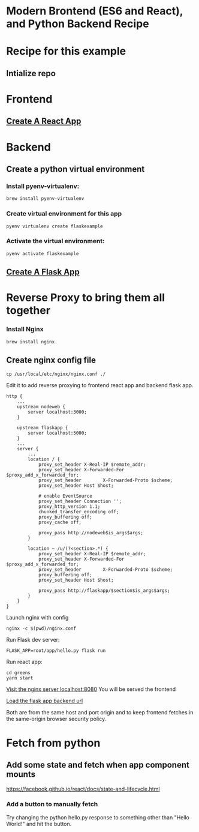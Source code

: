 # Modern Brontend (ES6 and React), and Python Backend Recipe 

# Recipe for this example

## Intialize repo

# Frontend
## [Create A React App](https://github.com/facebookincubator/create-react-app)

# Backend
## Create a python virtual environment

### Install pyenv-virtualenv: 
    brew install pyenv-virtualenv
    
### Create virtual environment for this app 
    pyenv virtualenv create flaskexample

### Activate the virtual environment: 
    pyenv activate flaskexample

## [Create A Flask App](http://flask.pocoo.org/)

# Reverse Proxy to bring them all together
### Install Nginx
    brew install nginx

## Create nginx config file
    cp /usr/local/etc/nginx/nginx.conf ./

Edit it to add reverse proxying to frontend react app and backend flask app.

    http {
        ...
        upstream nodeweb {
            server localhost:3000;
        }

        upstream flaskapp {
            server localhost:5000;
        }
        ...
        server {
            ...
            location / {
                proxy_set_header X-Real-IP $remote_addr;
                proxy_set_header X-Forwarded-For $proxy_add_x_forwarded_for;
                proxy_set_header        X-Forwarded-Proto $scheme;
                proxy_set_header Host $host;
                
                # enable EventSource
                proxy_set_header Connection '';
                proxy_http_version 1.1;
                chunked_transfer_encoding off;
                proxy_buffering off;
                proxy_cache off;

                proxy_pass http://nodeweb$is_args$args;
            }

            location ~ /u/(?<section>.*) {
                proxy_set_header X-Real-IP $remote_addr;
                proxy_set_header X-Forwarded-For $proxy_add_x_forwarded_for;
                proxy_set_header        X-Forwarded-Proto $scheme;
                proxy_buffering off;
                proxy_set_header Host $host;

                proxy_pass http://flaskapp/$section$is_args$args;
            }
        }
    }


Launch nginx with config

    nginx -c $(pwd)/nginx.conf

Run Flask dev server:

    FLASK_APP=root/app/hello.py flask run

Run react app:

    cd greens
    yarn start

[Visit the nginx server localhost:8080](http://localhost:8080/) You will be served the frontend

[Load the flask app backend url](http://localhost:8080/u)

Both are from the same host and port origin and to keep frontend fetches in the same-origin browser security policy.

# Fetch from python

## Add some state and fetch when app component mounts

https://facebook.github.io/react/docs/state-and-lifecycle.html

### Add a button to manually fetch

Try changing the python hello.py response to something other than "Hello World!" and hit the button.